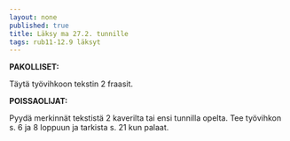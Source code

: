```yaml
---
layout: none
published: true
title: Läksy ma 27.2. tunnille
tags: rub11-12.9 läksyt
---
```

**PAKOLLISET:**

Täytä työvihkoon tekstin 2 fraasit.

**POISSAOLIJAT:**

Pyydä merkinnät tekstistä 2 kaverilta tai ensi tunnilla opelta. Tee työvihkon s. 6 ja 8 loppuun ja tarkista s. 21 kun palaat.
